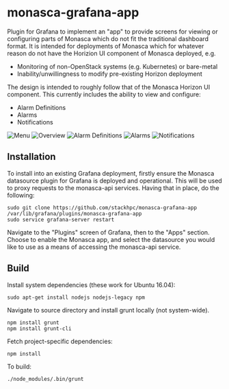 # monasca-grafana-app

Plugin for Grafana to implement an "app" to provide screens for viewing or
configuring parts of Monasca which do not fit the traditional dashboard
format. It is intended for deployments of Monasca which for whatever
reason do not have the Horizion UI component of Monasca deployed, e.g.

- Monitoring of non-OpenStack systems (e.g. Kubernetes) or bare-metal
- Inability/unwillingness to modify pre-existing Horizon deployment

The design is intended to roughly follow that of the Monasca Horizon
UI component. This currently includes the ability to view and configure:

- Alarm Definitions
- Alarms
- Notifications

![Menu](https://raw.githubusercontent.com/stackhpc/monasca-grafana-app/master/src/img/monasca_menu.png)
![Overview](https://raw.githubusercontent.com/stackhpc/monasca-grafana-app/master/src/img/monasca_overview.png)
![Alarm Definitions](https://raw.githubusercontent.com/stackhpc/monasca-grafana-app/master/src/img/monasca_alarm_definitions.png)
![Alarms](https://raw.githubusercontent.com/stackhpc/monasca-grafana-app/master/src/img/monasca_alarms.png)
![Notifications](https://raw.githubusercontent.com/stackhpc/monasca-grafana-app/master/src/img/monasca_notifications.png)


## Installation

To install into an existing Grafana deployment, firstly ensure the Monasca
datasource plugin for Grafana is deployed and operational. This will be used
to proxy requests to the monasca-api services. Having that in place, do the
following:

```
sudo git clone https://github.com/stackhpc/monasca-grafana-app /var/lib/grafana/plugins/monasca-grafana-app
sudo service grafana-server restart
```

Navigate to the "Plugins" screen of Grafana, then to the "Apps" section. Choose
to enable the Monasca app, and select the datasource you would like to use as
a means of accessing the monasca-api service.

## Build

Install system dependencies (these work for Ubuntu 16.04):

```
sudo apt-get install nodejs nodejs-legacy npm
```

Navigate to source directory and install grunt locally (not system-wide).

```
npm install grunt
npm install grunt-cli
```

Fetch project-specific dependencies:

```
npm install
```

To build:

```
./node_modules/.bin/grunt
```
